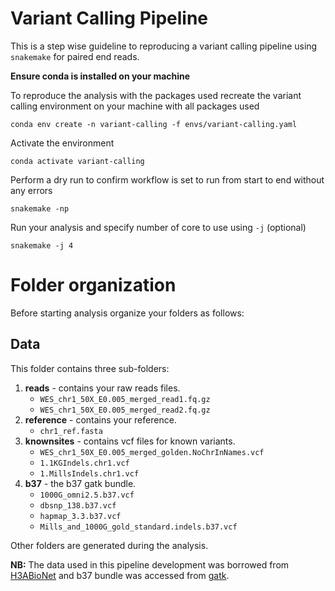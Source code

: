 # Variant Calling Pipeline

This is a step wise guideline to reproducing a variant calling pipeline using `snakemake` for paired end reads.

**Ensure conda is installed on your machine**

To reproduce the analysis with the packages used recreate the variant calling environment on your machine with all packages used
```
conda env create -n variant-calling -f envs/variant-calling.yaml
```
    
Activate the environment
```
conda activate variant-calling
```

Perform a dry run to confirm workflow is set to run from start to end without any errors 
```
snakemake -np
```
     
Run your analysis and specify number of core to use using `-j` (optional)
```
snakemake -j 4
```

# Folder organization
Before starting analysis organize your folders as follows:

## Data
This folder contains three sub-folders:
1. **reads** - contains your raw reads files.
     * `WES_chr1_50X_E0.005_merged_read1.fq.gz`
     * `WES_chr1_50X_E0.005_merged_read2.fq.gz`
2. **reference** - contains your reference.
     * `chr1_ref.fasta`
3. **knownsites** - contains vcf files for known variants.
     * `WES_chr1_50X_E0.005_merged_golden.NoChrInNames.vcf`
     * `1.1KGIndels.chr1.vcf`
     * `1.MillsIndels.chr1.vcf`
4. **b37** - the b37 gatk bundle.
     * `1000G_omni2.5.b37.vcf`
     * `dbsnp_138.b37.vcf`
     * `hapmap_3.3.b37.vcf`
     * `Mills_and_1000G_gold_standard.indels.b37.vcf`

Other folders are generated during the analysis.

**NB:** The data used in this pipeline development was borrowed from [H3ABioNet](https://h3abionet.github.io/H3ABionet-SOPs/Variant-Calling-5-0.html) and b37 bundle was accessed from [gatk](https://github.com/snewhouse/ngs_nextflow/wiki/GATK-Bundle).

